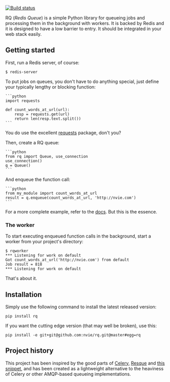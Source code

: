 [![Build status](https://secure.travis-ci.org/nvie/rq.png?branch=master)](https://secure.travis-ci.org/nvie/rq)

RQ (_Redis Queue_) is a simple Python library for queueing jobs and processing
them in the background with workers.  It is backed by Redis and it is designed
to have a low barrier to entry.  It should be integrated in your web stack
easily.


## Getting started

First, run a Redis server, of course:

    $ redis-server

To put jobs on queues, you don't have to do anything special, just define
your typically lengthy or blocking function:

    ```python
    import requests

    def count_words_at_url(url):
        resp = requests.get(url)
        return len(resp.text.split())
    ```

You do use the excellent [requests][r] package, don't you?

Then, create a RQ queue:

    ```python
    from rq import Queue, use_connection
    use_connection()
    q = Queue()
    ```

And enqueue the function call:

    ```python
    from my_module import count_words_at_url
    result = q.enqueue(count_words_at_url, 'http://nvie.com')
    ```

For a more complete example, refer to the [docs][d].  But this is the essence.


### The worker

To start executing enqueued function calls in the background, start a worker
from your project's directory:

    $ rqworker
    *** Listening for work on default
    Got count_words_at_url('http://nvie.com') from default
    Job result = 818
    *** Listening for work on default

That's about it.


## Installation

Simply use the following command to install the latest released version:

    pip install rq

If you want the cutting edge version (that may well be broken), use this:

    pip install -e git+git@github.com:nvie/rq.git@master#egg=rq


## Project history

This project has been inspired by the good parts of [Celery][1], [Resque][2]
and [this snippet][3], and has been created as a lightweight alternative to the
heaviness of Celery or other AMQP-based queueing implementations.

[r]: http://python-requests.org
[d]: http://nvie.github.com/rq/docs/
[m]: http://pypi.python.org/pypi/mailer
[p]: http://docs.python.org/library/pickle.html
[1]: http://www.celeryproject.org/
[2]: https://github.com/defunkt/resque
[3]: http://flask.pocoo.org/snippets/73/
